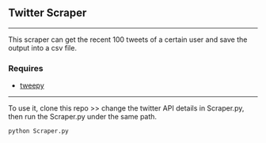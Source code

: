 ## Twitter Scraper
--------
This scraper can get the recent 100 tweets of a certain user and save the output into a csv file.

### Requires
* [tweepy](http://docs.tweepy.org/en/v3.5.0/index.html)
---------
To use it, clone this repo >> change the twitter API details in Scraper.py, then run the Scraper.py under the same path.

    python Scraper.py 


